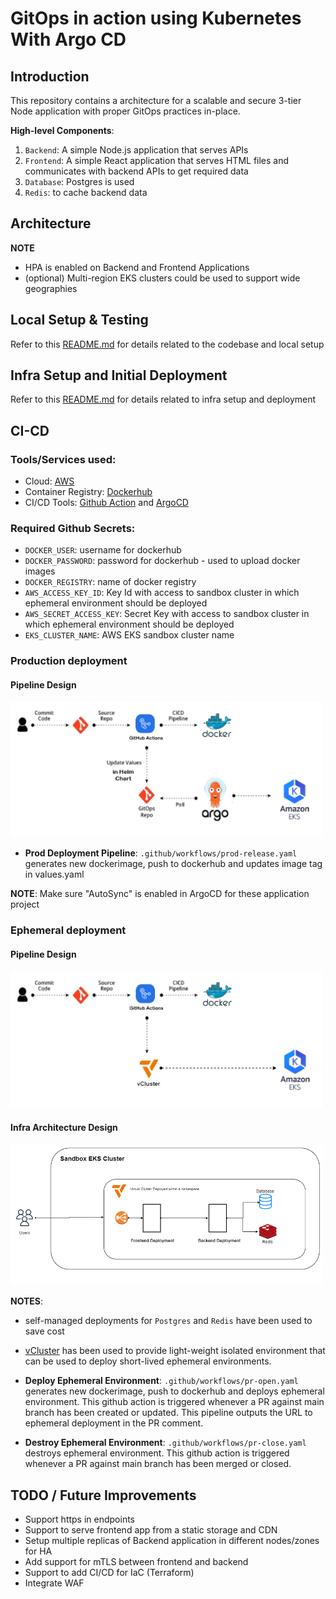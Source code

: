 # GitOps in action using Kubernetes With Argo CD

## Introduction
This repository contains a architecture for a scalable and secure 3-tier Node application with proper GitOps practices in-place.

**High-level Components**:
1. `Backend`: A simple Node.js application that serves APIs
2. `Frontend`: A simple React application that serves HTML files and communicates with backend APIs to get required data
3. `Database`: Postgres is used
4. `Redis`: to cache backend data

## Architecture

**NOTE**
- HPA is enabled on Backend and Frontend Applications
- (optional) Multi-region EKS clusters could be used to support wide geographies
 
## Local Setup & Testing

Refer to this [README.md](application/README.md) for details related to the codebase and local setup

## Infra Setup and Initial Deployment

Refer to this [README.md](docs/initial-setup.md) for details related to infra setup and deployment

## CI-CD

### Tools/Services used:
- Cloud: [AWS](https://aws.amazon.com/)
- Container Registry: [Dockerhub](https://hub.docker.com/)
- CI/CD Tools: [Github Action](https://github.com/features/actions) and [ArgoCD](https://argo-cd.readthedocs.io/en/stable/)

### Required Github Secrets:
- `DOCKER_USER`: username for dockerhub
- `DOCKER_PASSWORD`: password for dockerhub - used to upload docker images
- `DOCKER_REGISTRY`: name of docker registry
- `AWS_ACCESS_KEY_ID`: Key Id with access to sandbox cluster in which ephemeral environment should be deployed
- `AWS_SECRET_ACCESS_KEY`: Secret Key with access to sandbox cluster in which ephemeral environment should be deployed
- `EKS_CLUSTER_NAME`: AWS EKS sandbox cluster name 

### Production deployment

#### Pipeline Design
<p><img src="./docs/assets/prod-cd.png" width="500"></p>

- **Prod Deployment Pipeline**: `.github/workflows/prod-release.yaml` generates new dockerimage, push to dockerhub and updates image tag in values.yaml

**NOTE**: Make sure "AutoSync" is enabled in ArgoCD for these application project

### Ephemeral deployment

#### Pipeline Design
<p><img src="./docs/assets/ephemeral-cd.png" width="500"></p>

#### Infra Architecture Design
<p><img src="./docs/assets/ephemeral-setup.png" width="500"></p>

**NOTES**:
- self-managed deployments for `Postgres` and `Redis` have been used to save cost
- [vCluster](https://www.vcluster.com/) has been used to provide light-weight isolated environment that can be used to deploy short-lived ephemeral environments.

- **Deploy Ephemeral Environment**: `.github/workflows/pr-open.yaml` generates new dockerimage, push to dockerhub and deploys ephemeral environment. This github action is triggered whenever a PR against main branch has been created or updated. This pipeline outputs the URL to ephemeral deployment in the PR comment.

- **Destroy Ephemeral Environment**: `.github/workflows/pr-close.yaml` destroys ephemeral environment. This github action is triggered whenever a PR against main branch has been merged or closed.

## TODO / Future Improvements
- Support https in endpoints
- Support to serve frontend app from a static storage and CDN 
- Setup multiple replicas of Backend application in different nodes/zones for HA
- Add support for mTLS between frontend and backend
- Support to add CI/CD for IaC (Terraform)
- Integrate WAF 
